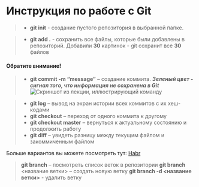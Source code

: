 # Инструкция по работе с Git

> * **git init** - создание пустого репозитория в выбранной папке.

> * **git add .** - сохранить все файлы, которые были добавлены в репозиторий. Добавили **30** картинок - git сохранит все **30** файлов 

#### Обратите внимание!
> * **git commit -m “message”** – создание коммита.
***Зеленый цвет - сигнал того, что информация не сохранена в Git*** 
![Скриншот из лекции, иллюстрирующий команду](D:\git_sem1\screen1.jpg)

>* **git log** – вывод на экран истории всех коммитов с их хеш-кодами
>* **git checkout** – переход от одного коммита к другому
>* **git checkout master** – вернуться к актуальному состоянию и продолжить работу
>* **git diff** – увидеть разницу между текущим файлом и закоммиченным файлом

Больше вариантов вы можете посмотреть тут: [Habr](https://habr.com/ru/companies/ruvds/articles/599929/ "Ссылка на статью") 
>**git branch** – посмотреть список веток в репозитории
>**git branch** <название ветки> – создать новую ветку
>**git branch -d <название ветки>** - удалить ветку